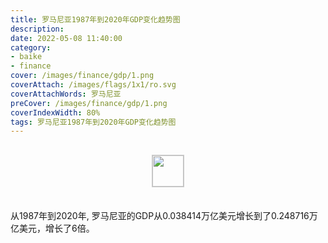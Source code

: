 ```yaml
---
title: 罗马尼亚1987年到2020年GDP变化趋势图
description: 
date: 2022-05-08 11:40:00
category:
- baike
- finance
cover: /images/finance/gdp/1.png
coverAttach: /images/flags/1x1/ro.svg
coverAttachWords: 罗马尼亚
preCover: /images/finance/gdp/1.png
coverIndexWidth: 80%
tags: 罗马尼亚1987年到2020年GDP变化趋势图
---
```




<script src="/assets/js/charts/chart.js"></script>

<div style="text-align: center; margin: 30px 0; ">
    <img src="/images/flags/1x1/ro.svg" style="width: 50px; border: 1px solid #cccccc; ">
</div>

<div style="width: 98%; margin: 0 0 35px 0; ">
    <canvas id="myChart"></canvas>
</div>

<div>
<p class="paragraph">从1987年到2020年, 罗马尼亚的GDP从0.038414万亿美元增长到了0.248716万亿美元，增长了6倍。</p>
</div>

<script>

    const dataGdp = {
        labels: [1987, 1988, 1989, 1990, 1991, 1992, 1993, 1994, 1995, 1996, 1997, 1998, 1999, 2000, 2001, 2002, 2003, 2004, 2005, 2006, 2007, 2008, 2009, 2010, 2011, 2012, 2013, 2014, 2015, 2016, 2017, 2018, 2019, 2020],
        datasets: [{
            label: '(万亿美元)  •  即刻编程  •  cn.hongkezhang.com',
            backgroundColor: 'rgb(0 0 128)',
            borderColor: 'rgb(0 0 128)',
            data: [0.038414, 0.040810, 0.042105, 0.038995, 0.028999, 0.025122, 0.026363, 0.030074, 0.037435, 0.036937, 0.035575, 0.041694, 0.035953, 0.037253, 0.040395, 0.046066, 0.057807, 0.074973, 0.098453, 0.122023, 0.174585, 0.214314, 0.174104, 0.166309, 0.183327, 0.170636, 0.190801, 0.199959, 0.177729, 0.188129, 0.211695, 0.241457, 0.249882, 0.248716],
            barPercentage: 0.3
        }]
    };

    const config = {
        type: 'line',
        data: dataGdp,
        options: {
            series: [
                {
                    barWidth: '20%'
                }
            ]
        }
    };

    const myChart = new Chart(
        document.getElementById('myChart'),
        config
    );
</script>
